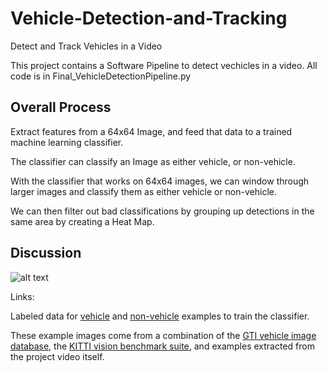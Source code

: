 # Vehicle-Detection-and-Tracking
Detect and Track Vehicles in a Video

This project contains a Software Pipeline to detect vechicles in a video.
All code is in Final_VehicleDetectionPipeline.py

## Overall Process

Extract features from a 64x64 Image, and feed that data to a trained machine learning classifier.

The classifier can classify an Image as either vehicle, or non-vehicle.

With the classifier that works on 64x64 images, we can window through larger images and classify them as either vehicle or non-vehicle.

We can then filter out bad classifications by grouping up detections in the same area by creating a Heat Map.

## Discussion




![alt text](https://github.com/Abdilaziz/Vehicle-Detection-and-Tracking/master/images/vehicle_image.png "Vehicle Image")












Links:

Labeled data for [vehicle](https://s3.amazonaws.com/udacity-sdc/Vehicle_Tracking/vehicles.zip) and [non-vehicle](https://s3.amazonaws.com/udacity-sdc/Vehicle_Tracking/non-vehicles.zip) examples to train the classifier.  

These example images come from a combination of the [GTI vehicle image database](http://www.gti.ssr.upm.es/data/Vehicle_database.html), the [KITTI vision benchmark suite](http://www.cvlibs.net/datasets/kitti/), and examples extracted from the project video itself. 